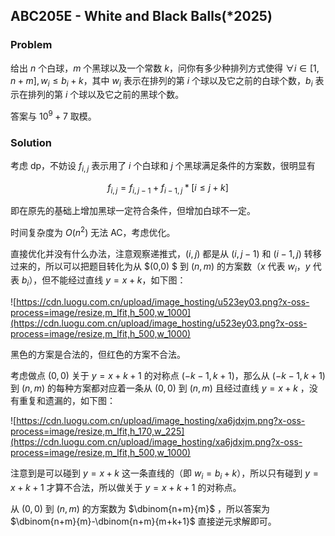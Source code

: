 ## ABC205E - White and Black Balls(*2025)

### Problem
给出 $n$ 个白球，$m$ 个黑球以及一个常数 $k$，问你有多少种排列方式使得 $\forall i\in[1,n+m],w_i\le b_i+k$，其中 $w_i$ 表示在排列的第 $i$ 个球以及它之前的白球个数，$b_i$ 表示在排列的第 $i$ 个球以及它之前的黑球个数。

答案与 $10^9+7$ 取模。

### Solution
考虑 dp，不妨设 $f_{i,j}$ 表示用了 $i$ 个白球和 $j$ 个黑球满足条件的方案数，很明显有

$$ f_{i,j}=f_{i,j-1}+f_{i-1,j}*[i\le j+k]$$

即在原先的基础上增加黑球一定符合条件，但增加白球不一定。

时间复杂度为 $O(n^2)$ 无法 AC，考虑优化。

直接优化并没有什么办法，注意观察递推式，$(i,j)$ 都是从 $(i,j-1)$ 和 $(i-1,j)$ 转移过来的，所以可以把题目转化为从 $(0,0) $ 到 $(n,m)$ 的方案数（$x$ 代表 $w_i$，$y$ 代表 $b_i$），但不能经过直线 $y=x+k$，如下图：

![https://cdn.luogu.com.cn/upload/image_hosting/u523ey03.png?x-oss-process=image/resize,m_lfit,h_500,w_1000](https://cdn.luogu.com.cn/upload/image_hosting/u523ey03.png?x-oss-process=image/resize,m_lfit,h_500,w_1000)

黑色的方案是合法的，但红色的方案不合法。

考虑做点 $(0,0)$ 关于 $y=x+k+1$ 的对称点 $(-k-1,k+1)$，那么从 $(-k-1,k+1)$ 到 $(n,m)$ 的每种方案都对应着一条从 $(0,0)$ 到 $(n,m)$ 且经过直线 $y=x+k$ ，没有重复和遗漏的，如下图：

![https://cdn.luogu.com.cn/upload/image_hosting/xa6jdxjm.png?x-oss-process=image/resize,m_lfit,h_170,w_225](https://cdn.luogu.com.cn/upload/image_hosting/xa6jdxjm.png?x-oss-process=image/resize,m_lfit,h_500,w_1000)

注意到是可以碰到 $y=x+k$ 这一条直线的（即 $w_i=b_i+k$），所以只有碰到 $y=x+k+1$ 才算不合法，所以做关于 $y=x+k+1$ 的对称点。

从 $(0,0)$ 到 $(n,m)$ 的方案数为 $\dbinom{n+m}{m}$ ，所以答案为 $\dbinom{n+m}{m}-\dbinom{n+m}{m+k+1}$ 直接逆元求解即可。